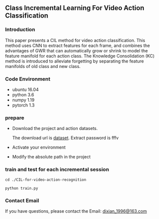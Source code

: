 ## Class Incremental Learning For Video Action Classification
### Introduction
This paper presents a CIL method for video action classification. 
This method uses CNN to extract features for each frame, and combines 
the advantages of GWR that can automatically grow or shrink to model the
feature manifold for each action class. The Knowledge Consolidation (KC)
method is introduced to alleviate forgetting by separating the feature
manifolds of old class and new class.

### Code Environment
* ubuntu 16.04
* python 3.6
* numpy 1.19
* pytorch 1.3

###  prepare
* Download the project and action datasets.

  The download url is [dataset](https://pan.baidu.com/s/1qBXWKJUbfPzMWetK_vSEpA). Extract password is fffv
* Activate your environment
* Modify the absolute path in the project

### train and test for each incremental session
```
cd ./CIL-for-video-action-recognition
```
```
python train.py
```
### Contact Email
If you have questions, please contact the Email:  dixian_1996@163.com





